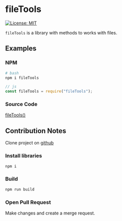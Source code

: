 # fileTools
[![License: MIT](https://img.shields.io/badge/License-MIT-yellow.svg?style=flat-square)](LICENSE)

`fileTools` 
is a library with methods to works with files.

## Examples

### NPM
```bash
# bash
npm i fileTools
```

```js
// js
const fileTools = require("fileTools");
```

### Source Code
[fileTools()](https://github.com/Jazhann/fileTools)

## Contribution Notes
Clone project on [github](https://github.com/Jazhann/fileTools)
### Install libraries
```bash
npm i
```

### Build 
```bash
npm run build
```

### Open Pull Request
Make changes and create a merge request.